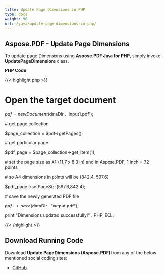 ```yaml
---
title: Update Page Dimensions in PHP
type: docs
weight: 90
url: /java/update-page-dimensions-in-php/
---
```


## **Aspose.PDF - Update Page Dimensions**
To update page Dimensions using **Aspose.PDF Java for PHP**, simply invoke **UpdatePageDimensions** class.

**PHP Code**

{{< highlight php >}}

 # Open the target document

$pdf = new Document($dataDir . 'input1.pdf');

\# get page collection

$page_collection = $pdf->getPages();

\# get particular page

$pdf_page = $page_collection->get_Item(1);

\# set the page size as A4 (11.7 x 8.3 in) and in Aspose.PDF, 1 inch = 72 points

\# so A4 dimensions in points will be (842.4, 597.6)

$pdf_page->setPageSize(597.6,842.4);

\# save the newly generated PDF file

$pdf->save($dataDir . "output.pdf");

print "Dimensions updated successfully!" . PHP_EOL;


{{< /highlight >}}
## **Download Running Code**
Download **Update Page Dimensions (Aspose.PDF)** from any of the below mentioned social coding sites:

- [GitHub](https://github.com/aspose-pdf/Aspose.PDF-for-Java/blob/master/Plugins/Aspose_Pdf_Java_for_PHP/src/Aspose/Pdf/WorkingWithPages/UpdatePageDimensions.php)
